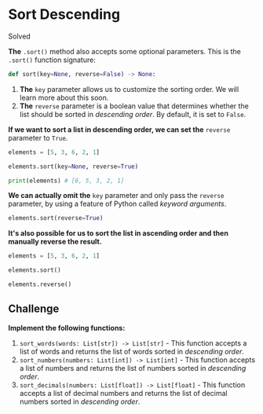 # Sort Descending

Solved

**The** `.sort()` method also accepts some optional parameters. This is the `.sort()` function signature:

```python
def sort(key=None, reverse=False) -> None:
```

1. **The** `key` parameter allows us to customize the sorting order. We will learn more about this soon.
2. **The** `reverse` parameter is a boolean value that determines whether the list should be sorted in *descending order*. By default, it is set to `False`.

**If we want to sort a list in descending order, we can set the** `reverse` parameter to `True`.

```python
elements = [5, 3, 6, 2, 1]

elements.sort(key=None, reverse=True)

print(elements) # [6, 5, 3, 2, 1]
```

**We can actually omit the** `key` parameter and only pass the `reverse` parameter, by using a feature of Python called *keyword arguments*.

```python
elements.sort(reverse=True)
```

**It's also possible for us to sort the list in ascending order and then manually reverse the result.**

```python
elements = [5, 3, 6, 2, 1]

elements.sort()

elements.reverse()
```

## Challenge

**Implement the following functions:**

1. `sort_words(words: List[str]) -> List[str]` - This function accepts a list of words and returns the list of words sorted in *descending order*.
2. `sort_numbers(numbers: List[int]) -> List[int]` - This function accepts a list of numbers and returns the list of numbers sorted in *descending order*.
3. `sort_decimals(numbers: List[float]) -> List[float]` - This function accepts a list of decimal numbers and returns the list of decimal numbers sorted in *descending order*.